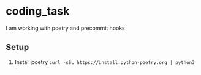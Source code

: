 # coding_task
I am working with poetry and precommit hooks

## Setup
1. Install poetry
``` curl -sSL https://install.python-poetry.org | python3 - ```